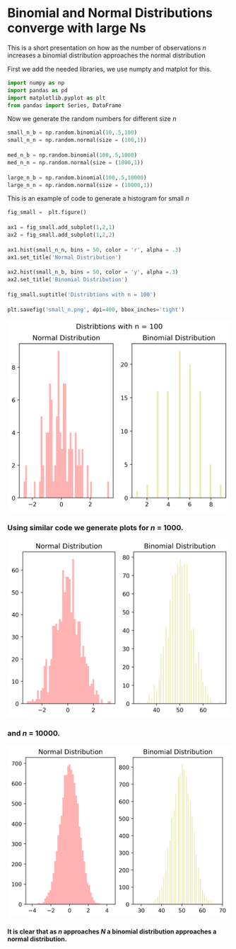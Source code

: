 Binomial and Normal Distributions converge with large Ns
================

This is a short presentation on how as the number of observations *n*
increases a binomial distribution approaches the normal distribution


First we add the needed libraries, we use numpty and matplot for this.
```python
import numpy as np
import pandas as pd
import matplotlib.pyplot as plt
from pandas import Series, DataFrame
```

Now we generate the random numbers for different size *n*
```python
small_n_b = np.random.binomial(10,.5,100)
small_n_n = np.random.normal(size = (100,1))

med_n_b = np.random.binomial(100,.5,1000)
med_n_n = np.random.normal(size = (1000,1))

large_n_b = np.random.binomial(100,.5,10000)
large_n_n = np.random.normal(size = (10000,1))
```

This is an example of code to generate a histogram for small *n*
```python
fig_small =  plt.figure()

ax1 = fig_small.add_subplot(1,2,1)
ax2 = fig_small.add_subplot(1,2,2)

ax1.hist(small_n_n, bins = 50, color = 'r', alpha = .3)
ax1.set_title('Normal Distribution')

ax2.hist(small_n_b, bins = 50, color = 'y', alpha =.3)
ax2.set_title('Binomial Distribution')

fig_small.suptitle('Distribtions with n = 100')

plt.savefig('small_n.png', dpi=400, bbox_inches='tight')
```


    
![png](small_n.png)
    




### Using similar code we generate plots for *n* = 1000.


    
![png](med_n.png)
    

### and *n* = 10000.
    
![png](large_n.png)
    



#### It is clear that as *n* approaches *N* a binomial distribution approaches a normal distribution.
